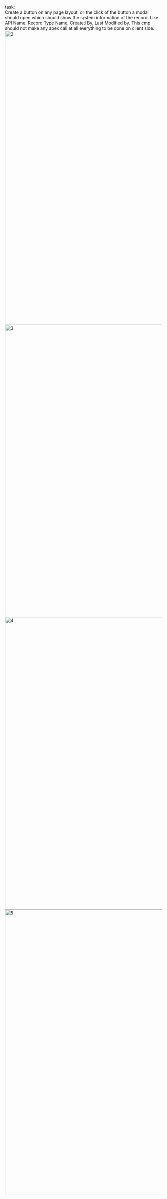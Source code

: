 task: <br>
Create a button on any page layout, on the click of the button a modal should open which should show the system information of the record. 
Like API Name, Record Type Name, Created By, Last Modified by.
This cmp should not make any apex call at all everything to be done on client side.
<br>
<img width="941" alt="2" src="https://user-images.githubusercontent.com/120541815/208971247-0abad7a0-fb8f-4091-8850-05b3dbad6edb.png">
<br>
<img width="935" alt="3" src="https://user-images.githubusercontent.com/120541815/208971284-e7a3c594-2c71-4e6f-81a5-df4255fdc118.png">
<br>
<img width="936" alt="4" src="https://user-images.githubusercontent.com/120541815/208971355-481134ca-140d-4281-a081-240e47fca6ae.png">
<br>
<img width="911" alt="5" src="https://user-images.githubusercontent.com/120541815/208971937-e3fa6edd-c961-4038-abf2-2d14c369f03f.png">
<br>
